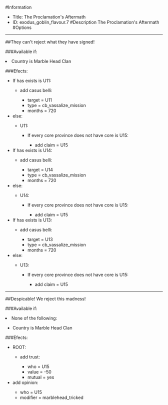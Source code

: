 #Information
 - Title: The Proclamation's Aftermath
 - ID: exodus_goblin_flavour.7
#Description
The Proclamation's Aftermath
#Options

___
##They can't reject what they have signed!

###Available if:
<li>Country is Marble Head Clan</li>

###Efects:<ul><li>If has exists is U11:</li><ul><li>add casus belli:</li><ul><li>target = U11</li><li>type = cb_vassalize_mission</li><li>months = 720</li></ul></ul><li>else:</li><ul><li>U11:</li><ul><li>If every core province does not have core is U15:</li><ul><li>add claim = U15</li></ul></ul></ul><li>If has exists is U14:</li><ul><li>add casus belli:</li><ul><li>target = U14</li><li>type = cb_vassalize_mission</li><li>months = 720</li></ul></ul><li>else:</li><ul><li>U14:</li><ul><li>If every core province does not have core is U15:</li><ul><li>add claim = U15</li></ul></ul></ul><li>If has exists is U13:</li><ul><li>add casus belli:</li><ul><li>target = U13</li><li>type = cb_vassalize_mission</li><li>months = 720</li></ul></ul><li>else:</li><ul><li>U13:</li><ul><li>If every core province does not have core is U15:</li><ul><li>add claim = U15</li></ul></ul></ul></ul>

___
##Despicable! We reject this madness!

###Available if:
<li>None of the following:</li><ul><li>Country is Marble Head Clan</li></ul>

###Efects:<ul><li>ROOT:</li><ul><li>add trust:</li><ul><li>who = U15</li><li>value = -50</li><li>mutual = yes</li></ul></ul><li>add opinion:</li><ul><li>who = U15</li><li>modifier = marblehead_tricked</li></ul></ul>
